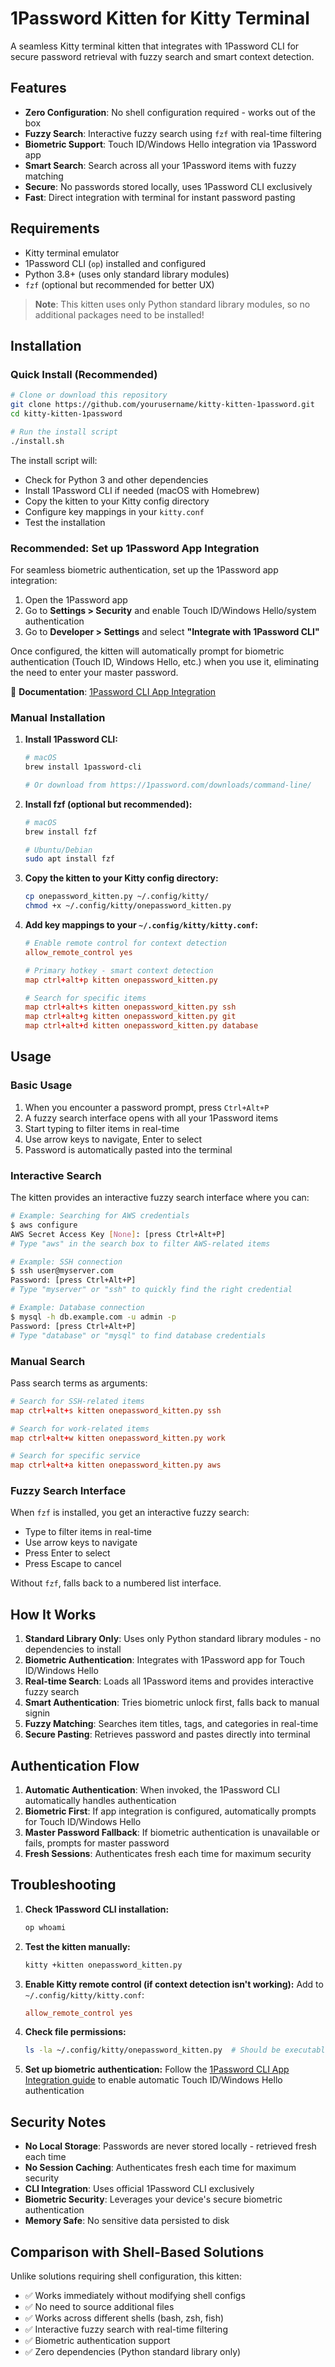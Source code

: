 # 1Password Kitten for Kitty Terminal

A seamless Kitty terminal kitten that integrates with 1Password CLI for secure password retrieval with fuzzy search and smart context detection.

## Features

- **Zero Configuration**: No shell configuration required - works out of the box
- **Fuzzy Search**: Interactive fuzzy search using `fzf` with real-time filtering
- **Biometric Support**: Touch ID/Windows Hello integration via 1Password app
- **Smart Search**: Search across all your 1Password items with fuzzy matching
- **Secure**: No passwords stored locally, uses 1Password CLI exclusively
- **Fast**: Direct integration with terminal for instant password pasting

## Requirements

- Kitty terminal emulator
- 1Password CLI (`op`) installed and configured
- Python 3.8+ (uses only standard library modules)
- `fzf` (optional but recommended for better UX)

> **Note**: This kitten uses only Python standard library modules, so no additional packages need to be installed!

## Installation

### Quick Install (Recommended)

```bash
# Clone or download this repository
git clone https://github.com/yourusername/kitty-kitten-1password.git
cd kitty-kitten-1password

# Run the install script
./install.sh
```

The install script will:
- Check for Python 3 and other dependencies
- Install 1Password CLI if needed (macOS with Homebrew)
- Copy the kitten to your Kitty config directory  
- Configure key mappings in your `kitty.conf`
- Test the installation

### Recommended: Set up 1Password App Integration

For seamless biometric authentication, set up the 1Password app integration:

1. Open the 1Password app
2. Go to **Settings > Security** and enable Touch ID/Windows Hello/system authentication
3. Go to **Developer > Settings** and select **"Integrate with 1Password CLI"**

Once configured, the kitten will automatically prompt for biometric authentication (Touch ID, Windows Hello, etc.) when you use it, eliminating the need to enter your master password.

📖 **Documentation**: [1Password CLI App Integration](https://developer.1password.com/docs/cli/app-integration/)

### Manual Installation

1. **Install 1Password CLI:**
   ```bash
   # macOS
   brew install 1password-cli
   
   # Or download from https://1password.com/downloads/command-line/
   ```

2. **Install fzf (optional but recommended):**
   ```bash
   # macOS
   brew install fzf
   
   # Ubuntu/Debian
   sudo apt install fzf
   ```

3. **Copy the kitten to your Kitty config directory:**
   ```bash
   cp onepassword_kitten.py ~/.config/kitty/
   chmod +x ~/.config/kitty/onepassword_kitten.py
   ```

4. **Add key mappings to your `~/.config/kitty/kitty.conf`:**
   ```conf
   # Enable remote control for context detection
   allow_remote_control yes
   
   # Primary hotkey - smart context detection
   map ctrl+alt+p kitten onepassword_kitten.py
   
   # Search for specific items
   map ctrl+alt+s kitten onepassword_kitten.py ssh
   map ctrl+alt+g kitten onepassword_kitten.py git
   map ctrl+alt+d kitten onepassword_kitten.py database
   ```

## Usage

### Basic Usage

1. When you encounter a password prompt, press `Ctrl+Alt+P`
2. A fuzzy search interface opens with all your 1Password items
3. Start typing to filter items in real-time
4. Use arrow keys to navigate, Enter to select
5. Password is automatically pasted into the terminal

### Interactive Search

The kitten provides an interactive fuzzy search interface where you can:

```bash
# Example: Searching for AWS credentials
$ aws configure
AWS Secret Access Key [None]: [press Ctrl+Alt+P]
# Type "aws" in the search box to filter AWS-related items

# Example: SSH connection
$ ssh user@myserver.com  
Password: [press Ctrl+Alt+P]
# Type "myserver" or "ssh" to quickly find the right credential

# Example: Database connection
$ mysql -h db.example.com -u admin -p
Password: [press Ctrl+Alt+P] 
# Type "database" or "mysql" to find database credentials
```

### Manual Search

Pass search terms as arguments:

```conf
# Search for SSH-related items
map ctrl+alt+s kitten onepassword_kitten.py ssh

# Search for work-related items  
map ctrl+alt+w kitten onepassword_kitten.py work

# Search for specific service
map ctrl+alt+a kitten onepassword_kitten.py aws
```

### Fuzzy Search Interface

When `fzf` is installed, you get an interactive fuzzy search:
- Type to filter items in real-time
- Use arrow keys to navigate
- Press Enter to select
- Press Escape to cancel

Without `fzf`, falls back to a numbered list interface.

## How It Works

1. **Standard Library Only**: Uses only Python standard library modules - no dependencies to install
2. **Biometric Authentication**: Integrates with 1Password app for Touch ID/Windows Hello
3. **Real-time Search**: Loads all 1Password items and provides interactive fuzzy search
4. **Smart Authentication**: Tries biometric unlock first, falls back to manual signin
5. **Fuzzy Matching**: Searches item titles, tags, and categories in real-time
6. **Secure Pasting**: Retrieves password and pastes directly into terminal

## Authentication Flow

1. **Automatic Authentication**: When invoked, the 1Password CLI automatically handles authentication
2. **Biometric First**: If app integration is configured, automatically prompts for Touch ID/Windows Hello
3. **Master Password Fallback**: If biometric authentication is unavailable or fails, prompts for master password
4. **Fresh Sessions**: Authenticates fresh each time for maximum security

## Troubleshooting

1. **Check 1Password CLI installation:**
   ```bash
   op whoami
   ```

2. **Test the kitten manually:**
   ```bash
   kitty +kitten onepassword_kitten.py
   ```

3. **Enable Kitty remote control (if context detection isn't working):**
   Add to `~/.config/kitty/kitty.conf`:
   ```conf
   allow_remote_control yes
   ```

4. **Check file permissions:**
   ```bash
   ls -la ~/.config/kitty/onepassword_kitten.py  # Should be executable
   ```

5. **Set up biometric authentication:**
   Follow the [1Password CLI App Integration guide](https://developer.1password.com/docs/cli/app-integration/) to enable automatic Touch ID/Windows Hello authentication

## Security Notes

- **No Local Storage**: Passwords are never stored locally - retrieved fresh each time
- **No Session Caching**: Authenticates fresh each time for maximum security
- **CLI Integration**: Uses official 1Password CLI exclusively
- **Biometric Security**: Leverages your device's secure biometric authentication
- **Memory Safe**: No sensitive data persisted to disk

## Comparison with Shell-Based Solutions

Unlike solutions requiring shell configuration, this kitten:
- ✅ Works immediately without modifying shell configs
- ✅ No need to source additional files
- ✅ Works across different shells (bash, zsh, fish)
- ✅ Interactive fuzzy search with real-time filtering
- ✅ Biometric authentication support
- ✅ Zero dependencies (Python standard library only)